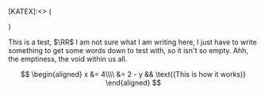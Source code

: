 [ID]:<> (1bdce749-b1f8-469b-82a5-3649f3afd9fb)
[KATEX]:<> (

)


This is a test, $\RR$ I am not sure what I am writing here, I just 
have to write something to get some words down to test with,
so it isn't so empty. Ahh, the emptiness, the void within us all.


$$
\begin{aligned}
    x   &= 4\\\\ 
        &= 2 - y && \text{(This is how it works)} 
\end{aligned}
$$